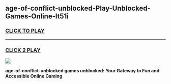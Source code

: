 
## age-of-conflict-unblocked-Play-Unblocked-Games-Online-lt51i
<h3>
<a href="https://premium76.site?title=age-of-conflict-unblocked&ref=25A">CLICK TO PLAY</a></h3>
<hr>

<h3>
<a href="https://premium76.site?title=age-of-conflict-unblocked&ref=25A">CLICK 2 PLAY</a>
  
</h3>

<a href="https://premium76.site?title=age-of-conflict-unblocked&ref=25A"><img src="https://clearcache.store/games.png"></a>


**age-of-conflict-unblocked games unblocked: Your Gateway to Fun and Accessible Online Gaming**
